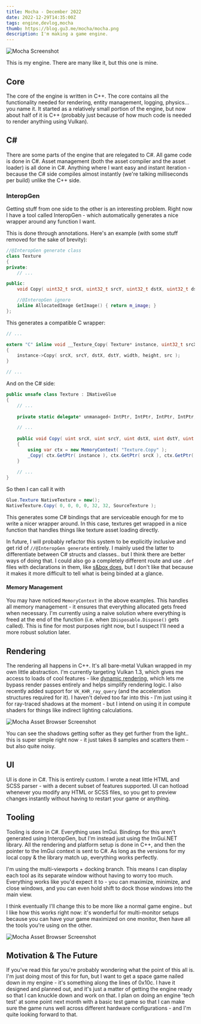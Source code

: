 ```yaml
---
title: Mocha - December 2022
date: 2022-12-29T14:35:00Z
tags: engine,devlog,mocha
thumb: https://blog.gu3.me/mocha/mocha.png
description: I'm making a game engine.
---
```


![Mocha Screenshot](/mocha/mocha.png)

This is my engine. There are many like it, but this one is mine.

## Core

The core of the engine is written in C++. The core contains all the functionality needed for rendering, entity management, logging, physics... you name it. It started as a relatively small portion of the engine, but now about half of it is C++ (probably just because of how much code is needed to render anything using Vulkan).

## C#

There are some parts of the engine that are relegated to C#. All game code is done in C#. Asset management (both the asset compiler and the asset loader) is all done in C#. Anything where I want easy and instant iteration - because the C# side compiles almost instantly (we're talking milliseconds per build) unlike the C++ side.

### InteropGen

Getting stuff from one side to the other is an interesting problem. Right now I have a tool called InteropGen - which automatically generates a nice wrapper around any function I want.

This is done through annotations. Here's an example (with some stuff removed for the sake of brevity):
```cpp
//@InteropGen generate class
class Texture
{
private:
    // ...

public:
    void Copy( uint32_t srcX, uint32_t srcY, uint32_t dstX, uint32_t dstY, uint32_t width, uint32_t height, Texture* src );

    //@InteropGen ignore
    inline AllocatedImage GetImage() { return m_image; }
};
```

This generates a compatible C wrapper:
```c
// ...

extern "C" inline void __Texture_Copy( Texture* instance, uint32_t srcX, uint32_t srcY, uint32_t dstX, uint32_t dstY, uint32_t width, uint32_t height, Texture * src )
{
    instance->Copy( srcX, srcY, dstX, dstY, width, height, src );
}

// ...
```

And on the C# side:
```cs
public unsafe class Texture : INativeGlue
{
    // ...
    
    private static delegate* unmanaged< IntPtr, IntPtr, IntPtr, IntPtr, IntPtr, IntPtr, IntPtr, IntPtr, void > _Copy = (delegate* unmanaged< IntPtr, IntPtr, IntPtr, IntPtr, IntPtr, IntPtr, IntPtr, IntPtr, void >)Mocha.Common.Global.UnmanagedArgs.__Texture_CopyMethodPtr;

    // ...
    
    public void Copy( uint srcX, uint srcY, uint dstX, uint dstY, uint width, uint height, Texture src ) 
    {
        using var ctx = new MemoryContext( "Texture.Copy" );
        _Copy( ctx.GetPtr( instance ), ctx.GetPtr( srcX ), ctx.GetPtr( srcY ), ctx.GetPtr( dstX ), ctx.GetPtr( dstY ), ctx.GetPtr( width ), ctx.GetPtr( height ), ctx.GetPtr( src ) );
    }
    
    // ...
}
```

So then I can call it with
```cs
Glue.Texture NativeTexture = new();
NativeTexture.Copy( 0, 0, 0, 0, 32, 32, SourceTexture );
```

This generates some C# bindings that are serviceable enough for me to write a nicer wrapper around. In this case, textures get wrapped in a nice function that handles things like texture asset loading directly.

In future, I will probably refactor this system to be explicitly inclusive and get rid of `//@InteropGen generate` entirely. I mainly used the latter to differentiate between C# structs and classes.. but I think there are better ways of doing that. I could also go a completely different route and use `.def` files with declarations in them, like [s&box does](https://garry.blog/interopgen/), but I don't like that because it makes it more difficult to tell what is being binded at a glance.

#### Memory Management

You may have noticed `MemoryContext` in the above examples. This handles all memory management - it ensures that everything allocated gets freed when necessary. I'm currently using a naive solution where everything is freed at the end of the function (i.e. when `IDisposable.Dispose()` gets called). This is fine for most purposes right now, but I suspect I'll need a more robust solution later.

## Rendering

The rendering all happens in C++. It's all bare-metal Vulkan wrapped in my own little abstraction. I'm currently targeting Vulkan 1.3, which gives me access to loads of cool features - like [dynamic rendering](https://registry.khronos.org/vulkan/specs/1.3-extensions/man/html/VK_KHR_dynamic_rendering.html), which lets me bypass render passes entirely and helps simplify rendering logic. I also recently added support for `VK_KHR_ray_query` (and the acceleration structures required for it). I haven't delved too far into this - I'm just using it for ray-traced shadows at the moment - but I intend on using it in compute shaders for things like indirect lighting calculations.

![Mocha Asset Browser Screenshot](/mocha/shadows.png)

You can see the shadows getting softer as they get further from the light.. this is super simple right now - it just takes 8 samples and scatters them - but also quite noisy.

## UI

UI is done in C#. This is entirely custom. I wrote a neat little HTML and SCSS parser - with a decent subset of features supported. UI can hotload whenever you modify any HTML or SCSS files, so you get to preview changes instantly without having to restart your game or anything.

<EmbedVideo src="/mocha/Mocha_bC6cylalVb.mp4"></EmbedVideo>

## Tooling

Tooling is done in C#. Everything uses ImGui. Bindings for this aren't generated using InteropGen, but I'm instead just using the ImGui.NET library. All the rendering and platform setup is done in C++, and then the pointer to the ImGui context is sent to C#. As long as the versions for my local copy & the library match up, everything works perfectly.

I'm using the multi-viewports + docking branch. This means I can display each tool as its separate window without having to worry too much. Everything works like you'd expect it to - you can maximize, minimize, and close windows, and you can even hold shift to dock those windows into the main view.

I think eventually I'll change this to be more like a normal game engine.. but I like how this works right now: it's wonderful for multi-monitor setups because you can have your game maximized on one monitor, then have all the tools you're using on the other.

![Mocha Asset Browser Screenshot](/mocha/asset_browser.png)

## Motivation & The Future

If you've read this far you're probably wondering what the point of this all is. I'm just doing most of this for fun, but I want to get a space game nailed down in my engine - it's something along the lines of 0x10c. I have it designed and planned out, and it's just a matter of getting the engine ready so that I can knuckle down and work on that. I plan on doing an engine 'tech test' at some point next month with a basic test game so that I can make sure the game runs well across different hardware configurations - and I'm quite looking forward to that.